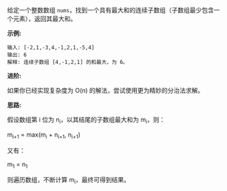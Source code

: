 给定一个整数数组 `nums`，找到一个具有最大和的连续子数组（子数组最少包含一个元素），返回其最大和。

**示例:**

```
输入: [-2,1,-3,4,-1,2,1,-5,4]
输出: 6
解释: 连续子数组 [4,-1,2,1] 的和最大，为 6。
```

**进阶:**

如果你已经实现复杂度为 O(n) 的解法，尝试使用更为精妙的分治法求解。

**思路:**

假设数组第 i 位为 n<sub>i</sub>，以其结尾的子数组最大和为 m<sub>i</sub>，则：

m<sub>i+1</sub> = max(m<sub>i</sub> + n<sub>i+1</sub>, n<sub>i+1</sub>)

又有：

m<sub>1</sub> = n<sub>1</sub>

则遍历数组，不断计算 m<sub>i</sub>，最终可得到结果。
